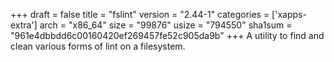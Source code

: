 +++
draft = false
title = "fslint"
version = "2.44-1"
categories = ['xapps-extra']
arch = "x86_64"
size = "99876"
usize = "794550"
sha1sum = "961e4dbbdd6c00160420ef269457fe52c905da9b"
+++
A utility to find and clean various forms of lint on a filesystem.